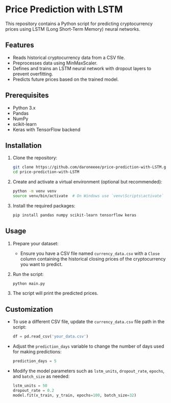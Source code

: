 # Price Prediction with LSTM

This repository contains a Python script for predicting cryptocurrency prices using LSTM (Long Short-Term Memory) neural networks.

## Features

- Reads historical cryptocurrency data from a CSV file.
- Preprocesses data using MinMaxScaler.
- Defines and trains an LSTM neural network with dropout layers to prevent overfitting.
- Predicts future prices based on the trained model.

## Prerequisites

- Python 3.x
- Pandas
- NumPy
- scikit-learn
- Keras with TensorFlow backend

## Installation

1. Clone the repository:

    ```sh
    git clone https://github.com/daroneeee/price-prediction-with-LSTM.git
    cd price-prediction-with-LSTM
    ```

2. Create and activate a virtual environment (optional but recommended):

    ```sh
    python -m venv venv
    source venv/bin/activate  # On Windows use `venv\Scripts\activate`
    ```

3. Install the required packages:

    ```sh
    pip install pandas numpy scikit-learn tensorflow keras
    ```

## Usage

1. Prepare your dataset:
   - Ensure you have a CSV file named `currency_data.csv` with a `Close` column containing the historical closing prices of the cryptocurrency you want to predict.

2. Run the script:

    ```sh
    python main.py
    ```

3. The script will print the predicted prices.

## Customization

- To use a different CSV file, update the `currency_data.csv` file path in the script:

    ```python
    df = pd.read_csv('your_data.csv')
    ```

- Adjust the `prediction_days` variable to change the number of days used for making predictions:

    ```python
    prediction_days = 5
    ```

- Modify the model parameters such as `lstm_units`, `dropout_rate`, `epochs`, and `batch_size` as needed:

    ```python
    lstm_units = 50
    dropout_rate = 0.2
    model.fit(x_train, y_train, epochs=100, batch_size=32)
    ```

